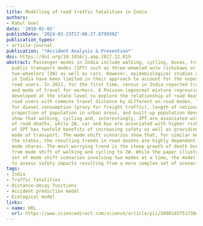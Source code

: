 ```yaml
---
title: Modelling of road traffic fatalities in India
authors:
- Rahul Goel
date: '2018-01-01'
publishDate: '2024-03-23T17:06:27.879939Z'
publication_types:
- article-journal
publication: '*Accident Analysis & Prevention*'
doi: https://doi.org/10.1016/j.aap.2017.12.019
abstract: Passenger modes in India include walking, cycling, buses, trains, intermediate
  public transport modes (IPT) such as three-wheeled auto rickshaws or tuk-tuks, motorised
  two-wheelers (2W) as well as cars. However, epidemiological studies of traffic crashes
  in India have been limited in their approach to account for the exposure of these
  road users. In 2011, for the first time, census in India reported travel distance
  and mode of travel for workers. A Poisson-lognormal mixture regression model is
  developed at the state level to explore the relationship of road deaths of all the
  road users with commute travel distance by different on-road modes. The model controlled
  for diesel consumption (proxy for freight traffic), length of national highways,
  proportion of population in urban areas, and built-up population density. The results
  show that walking, cycling and, interestingly, IPT are associated with lower risk
  of road deaths, while 2W, car and bus are associated with higher risk. Promotion
  of IPT has twofold benefits of increasing safety as well as providing a sustainable
  mode of transport. The mode shift scenarios show that, for similar mode shift across
  the states, the resulting trends in road deaths are highly dependent on the baseline
  mode shares. The most worrying trend is the steep growth of death burden resulting
  from mode shift of walking and cycling to 2W. While the paper illustrates a limited
  set of mode shift scenarios involving two modes at a time, the model can be applied
  to assess safety impacts resulting from a more complex set of scenarios.
tags:
- India
- Traffic fatalities
- Distance-decay functions
- Accident prediction model
- Ecological model
links:
- name: URL
  url: https://www.sciencedirect.com/science/article/pii/S0001457517304578
---
```

